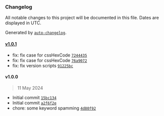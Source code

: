 ### Changelog

All notable changes to this project will be documented in this file. Dates are displayed in UTC.

Generated by [`auto-changelog`](https://github.com/CookPete/auto-changelog).

#### [v1.0.1](https://github.com/ChrisCodesThings/basic-color-types/compare/v1.0.0...v1.0.1)

- fix: fix case for cssHexCode [`7244435`](https://github.com/ChrisCodesThings/basic-color-types/commit/7244435b036f9d71fd48e4b081987c7b3bc2eefb)
- fix: fix case for cssHexCode [`76a9072`](https://github.com/ChrisCodesThings/basic-color-types/commit/76a90724b276671a26dac1a97a3194ad4476a8c9)
- fix: fix version scripts [`91225bc`](https://github.com/ChrisCodesThings/basic-color-types/commit/91225bcd681f696a485b8c50e5ea5a00edeb9a83)

#### v1.0.0

> 11 May 2024

- Initial commit [`15bc134`](https://github.com/ChrisCodesThings/basic-color-types/commit/15bc1346b4e54f87df1b589f10adb94152912053)
- Initial commit [`a2f6f2e`](https://github.com/ChrisCodesThings/basic-color-types/commit/a2f6f2ec4df35f95cd394b17f11cec89026e1739)
- chore: some keyword spamming [`4d80f92`](https://github.com/ChrisCodesThings/basic-color-types/commit/4d80f92b4a5bada5452f510324ae6b20279edb1b)

